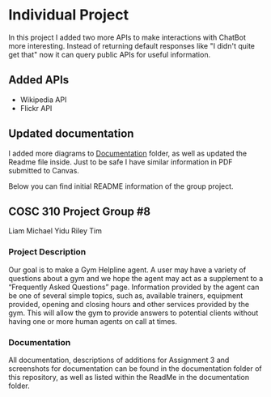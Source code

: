 
# Individual Project

In this project I added two more APIs to make interactions with ChatBot more interesting. Instead of returning default responses like "I didn't quite get that" now it can query public APIs for useful information.

## Added APIs

- Wikipedia API
- Flickr API

## Updated documentation

I added more diagrams to [Documentation](./Documentation) folder, as well as updated the Readme file inside.
Just to be safe I have similar information in PDF submitted to Canvas.

Below you can find initial README information of the group project.

## COSC 310 Project Group #8  

Liam 
Michael
Yidu
Riley
Tim

### Project Description  

Our goal is to make a Gym Helpline agent. A user may have a variety of questions about a gym and we hope the agent may act as a supplement to a “Frequently Asked Questions” page. Information provided by the agent can be one of several simple topics, such as, available trainers, equipment provided, opening and closing hours and other services provided by the gym. This will allow the gym to provide answers to potential clients without having one or more human agents on call at times. 

### Documentation

All documentation, descriptions of additions for Assignment 3 and screenshots for documentation can be found in the documentation folder of this repository, as well as listed within the ReadMe in the documentation folder.
